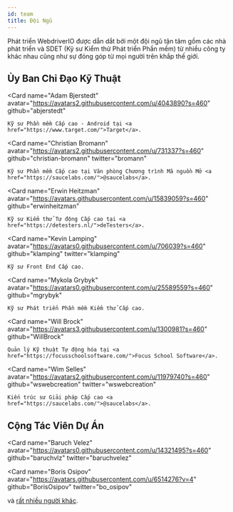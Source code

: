 ```yaml
---
id: team
title: Đội Ngũ
---
```


Phát triển WebdriverIO được dẫn dắt bởi một đội ngũ tận tâm gồm các nhà phát triển và SDET (Kỹ sư Kiểm thử Phát triển Phần mềm) từ nhiều công ty khác nhau cũng như sự đóng góp từ mọi người trên khắp thế giới.

## Ủy Ban Chỉ Đạo Kỹ Thuật

<Card
    name="Adam Bjerstedt"
    avatar="https://avatars2.githubusercontent.com/u/4043890?s=460"
    github="abjerstedt"
>
    Kỹ sư Phần mềm Cấp cao - Android tại <a href="https://www.target.com/">Target</a>.
</Card>

<Card
    name="Christian Bromann"
    avatar="https://avatars2.githubusercontent.com/u/731337?s=460"
    github="christian-bromann"
    twitter="bromann"
>
    Kỹ sư Phần mềm Cấp cao tại Văn phòng Chương trình Mã nguồn Mở <a href="https://saucelabs.com/">@saucelabs</a>.
</Card>

<Card
    name="Erwin Heitzman"
    avatar="https://avatars.githubusercontent.com/u/15839059?s=460"
    github="erwinheitzman"
>
    Kỹ sư Kiểm thử Tự động Cấp cao tại <a href="https://detesters.nl/">deTesters</a>.
</Card>

<Card
    name="Kevin Lamping"
    avatar="https://avatars0.githubusercontent.com/u/706039?s=460"
    github="klamping"
    twitter="klamping"
>
    Kỹ sư Front End Cấp cao.
</Card>

<Card
    name="Mykola Grybyk"
    avatar="https://avatars0.githubusercontent.com/u/25589559?s=460"
    github="mgrybyk"
>
    Kỹ sư Phát triển Phần mềm Kiểm thử Cấp cao.
</Card>

<Card
    name="Will Brock"
    avatar="https://avatars3.githubusercontent.com/u/1300981?s=460"
    github="WillBrock"
>
    Quản lý Kỹ thuật Tự động hóa tại <a href="https://focusschoolsoftware.com/">Focus School Software</a>.
</Card>

<Card
    name="Wim Selles"
    avatar="https://avatars2.githubusercontent.com/u/11979740?s=460"
    github="wswebcreation"
    twitter="wswebcreation"
>
    Kiến trúc sư Giải pháp Cấp cao <a href="https://saucelabs.com/">@saucelabs</a>.
</Card>

## Cộng Tác Viên Dự Án

<Card
    name="Baruch Velez"
    avatar="https://avatars0.githubusercontent.com/u/14321495?s=460"
    github="baruchvlz"
    twitter="baruchvelez"
>
</Card>

<Card
    name="Boris Osipov"
    avatar="https://avatars.githubusercontent.com/u/6514276?v=4"
    github="BorisOsipov"
    twitter="bo_osipov"
>
</Card>

và [rất nhiều người khác](https://github.com/orgs/webdriverio/people).